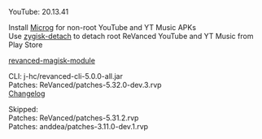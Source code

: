 YouTube: 20.13.41  

Install [Microg](https://github.com/ReVanced/GmsCore/releases) for non-root YouTube and YT Music APKs  
Use [zygisk-detach](https://github.com/j-hc/zygisk-detach) to detach root ReVanced YouTube and YT Music from Play Store  

[revanced-magisk-module](https://github.com/j-hc/revanced-magisk-module)
  
CLI: j-hc/revanced-cli-5.0.0-all.jar  
Patches: ReVanced/patches-5.32.0-dev.3.rvp  
[Changelog](https://github.com/ReVanced/revanced-patches/releases/tag/v5.32.0-dev.3)  

Skipped:  
Patches: ReVanced/patches-5.31.2.rvp    
Patches: anddea/patches-3.11.0-dev.1.rvp    
